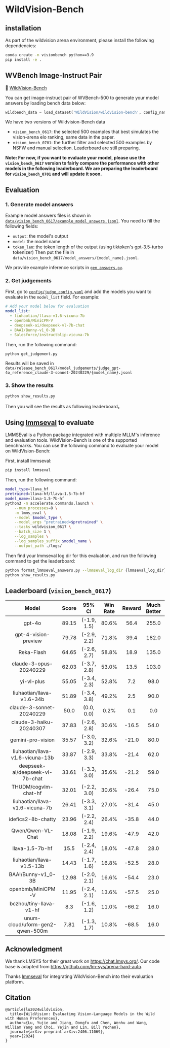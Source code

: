 # WildVision-Bench

## installation

As part of the wildvision arena environment, please install the following dependencies:
```bash
conda create -n visionbench python==3.9
pip install -e .
```

## WVBench Image-Instruct Pair
🤗 [WildVision-Bench](https://huggingface.co/datasets/WildVision/wildvision-bench)

You can get image-instruct pair of WVBench-500 to generate your model answers by loading bench data below:
```python
wildbench_data = load_dataset('WildVision/wildvision-bench', config_name='vision_bench_0617', split='test')
```
We have two versions of Wildvision-Bench data

- `vision_bench_0617`: the selected 500 examples that best simulates the vision-arena elo ranking, same data in the paper.
- `vision_bench_0701`: the further filter and selected 500 examples by NSFW and manual selection. Leaderboard are still preparing.

**Note: For now, if you want to evaluate your model, please use the `vision_bench_0617` version to fairly compare the performance with other models in the following leaderboard.
We are preparing the leaderboard for `vision_bench_0701` and will update it soon.**

## Evaluation

### 1. Generate model answers
Example model answers files is shown in [`data/vision_bench_0617/example_model_answers.jsonl`](data/vision_bench_0617/example_model_answers.jsonl). You need to fill the following fields:
- `output`: the model's output
- `model`: the model name
- `token_len`: the token length of the output (using tiktoken's gpt-3.5-turbo tokenizer)
Then put the file in `data/vision_bench_0617/model_answers/{model_name}.jsonl`.

We provide example inference scripts in [`gen_answers.py`](gen_answers.py). 
### 2. Get judgements
First, go to [`config/judge_config.yaml`](config/judge_config.yaml) and add the models you want to evaluate in the `model_list` field. For example:

```yaml
# Add your model below for evaluation
model_list:
  - liuhaotian/llava-v1.6-vicuna-7b
  - openbmb/MiniCPM-V
  - deepseek-ai/deepseek-vl-7b-chat
  - BAAI/Bunny-v1_0-3B
  - Salesforce/instructblip-vicuna-7b
```

Then, run the following command:
```bash
python get_judgement.py
```

Results will be saved in `data/release_bench_0617/model_judgements/judge_gpt-4o_reference_claude-3-sonnet-20240229/{model_name}.jsonl`

### 3. Show the results
```bash
python show_results.py
```
Then you will see the results as following leaderboard。

## Using [lmmseval](https://github.com/EvolvingLMMs-Lab/lmms-eval) to evaluate
LMMSEval is a Python package integrated with multiple MLLM's inference and evaluation tools. WildVision-Bench is one of the supported benchmarks. You can use the following command to evaluate your model on WildVision-Bench:

First, install lmmseval:
```bash
pip install lmmseval
```

Then, run the following command:
```bash
model_type=llava_hf
pretrained=llava-hf/llava-1.5-7b-hf
model_name=llava-1.5-7b-hf
python3 -m accelerate.commands.launch \
    --num_processes=8 \
    -m lmms_eval \
    --model $model_type \
    --model_args "pretrained=$pretrained" \
    --tasks wildvision_0617 \
    --batch_size 1 \
    --log_samples \
    --log_samples_suffix $model_name \
    --output_path ./logs/
```
Then find your lmmseval log dir for this evaluation, and run the following command to get the leaderboard:
```bash
python format_lmmseval_answers.py --lmmseval_log_dir {lmmseval_log_dir} --model_name {model_name}
python show_results.py
```


## Leaderboard (`vision_bench_0617`)
|              Model               | Score |    95% CI   | Win Rate | Reward | Much Better | Better |  Tie  | Worse | Much Worse | Avg Tokens |
| :------------------------------: | :---: | :---------: | :------: | :----: | :---------: | :----: | :---: | :---: | :--------: | :--------: |
|              gpt-4o              | 89.15 | (-1.9, 1.5) |  80.6%   |  56.4  |    255.0    | 148.0  |  14.0 |  72.0 |    11.0    |    142     |
|       gpt-4-vision-preview       | 79.78 | (-2.9, 2.2) |  71.8%   |  39.4  |    182.0    | 177.0  |  22.0 |  91.0 |    28.0    |    138     |
|            Reka-Flash            | 64.65 | (-2.6, 2.7) |  58.8%   |  18.9  |    135.0    | 159.0  |  28.0 | 116.0 |    62.0    |    168     |
|      claude-3-opus-20240229      | 62.03 | (-3.7, 2.8) |  53.0%   |  13.5  |    103.0    | 162.0  |  48.0 | 141.0 |    46.0    |    105     |
|            yi-vl-plus            | 55.05 | (-3.4, 2.3) |  52.8%   |  7.2   |     98.0    | 166.0  |  29.0 | 124.0 |    83.0    |    140     |
|    liuhaotian/llava-v1.6-34b     | 51.89 | (-3.4, 3.8) |  49.2%   |  2.5   |     90.0    | 156.0  |  26.0 | 145.0 |    83.0    |    153     |
|     claude-3-sonnet-20240229     |  50.0 |  (0.0, 0.0) |   0.2%   |  0.1   |     0.0     |  1.0   | 499.0 |  0.0  |    0.0     |    114     |
|     claude-3-haiku-20240307      | 37.83 | (-2.6, 2.8) |  30.6%   | -16.5  |     54.0    |  99.0  |  47.0 | 228.0 |    72.0    |     89     |
|        gemini-pro-vision         | 35.57 | (-3.0, 3.2) |  32.6%   | -21.0  |     80.0    |  83.0  |  27.0 | 167.0 |   143.0    |     68     |
| liuhaotian/llava-v1.6-vicuna-13b | 33.87 | (-2.9, 3.3) |  33.8%   | -21.4  |     62.0    | 107.0  |  25.0 | 167.0 |   139.0    |    136     |
| deepseek-ai/deepseek-vl-7b-chat  | 33.61 | (-3.3, 3.0) |  35.6%   | -21.2  |     59.0    | 119.0  |  17.0 | 161.0 |   144.0    |    116     |
|       THUDM/cogvlm-chat-hf       | 32.01 | (-2.2, 3.0) |  30.6%   | -26.4  |     75.0    |  78.0  |  15.0 | 172.0 |   160.0    |     61     |
| liuhaotian/llava-v1.6-vicuna-7b  | 26.41 | (-3.3, 3.1) |  27.0%   | -31.4  |     45.0    |  90.0  |  36.0 | 164.0 |   165.0    |    130     |
|        idefics2-8b-chatty        | 23.96 | (-2.2, 2.4) |  26.4%   | -35.8  |     44.0    |  88.0  |  19.0 | 164.0 |   185.0    |    135     |
|        Qwen/Qwen-VL-Chat         | 18.08 | (-1.9, 2.2) |  19.6%   | -47.9  |     42.0    |  56.0  |  15.0 | 155.0 |   232.0    |     69     |
|         llava-1.5-7b-hf          |  15.5 | (-2.4, 2.4) |  18.0%   | -47.8  |     28.0    |  62.0  |  25.0 | 174.0 |   211.0    |    185     |
|    liuhaotian/llava-v1.5-13b     | 14.43 | (-1.7, 1.6) |  16.8%   | -52.5  |     28.0    |  56.0  |  19.0 | 157.0 |   240.0    |     91     |
|        BAAI/Bunny-v1_0-3B        | 12.98 | (-2.0, 2.1) |  16.6%   | -54.4  |     23.0    |  60.0  |  10.0 | 164.0 |   243.0    |     72     |
|        openbmb/MiniCPM-V         | 11.95 | (-2.4, 2.1) |  13.6%   | -57.5  |     25.0    |  43.0  |  16.0 | 164.0 |   252.0    |     86     |
|     bczhou/tiny-llava-v1-hf      |  8.3  | (-1.6, 1.2) |  11.0%   | -66.2  |     16.0    |  39.0  |  15.0 | 127.0 |   303.0    |     72     |
| unum-cloud/uform-gen2-qwen-500m  |  7.81 | (-1.3, 1.7) |  10.8%   | -68.5  |     16.0    |  38.0  |  11.0 | 115.0 |   320.0    |     92     |


## Acknowledgment
We thank LMSYS for their great work on https://chat.lmsys.org/. Our code base is adapted from https://github.com/lm-sys/arena-hard-auto.

Thanks [lmmseval](https://github.com/EvolvingLMMs-Lab/lmms-eval) for integrating WildVision-Bench into their evaluation platform.

## Citation
```
@article{lu2024wildvision,
  title={WildVision: Evaluating Vision-Language Models in the Wild with Human Preferences},
  author={Lu, Yujie and Jiang, Dongfu and Chen, Wenhu and Wang, William Yang and Choi, Yejin and Lin, Bill Yuchen},
  journal={arXiv preprint arXiv:2406.11069},
  year={2024}
}
```
